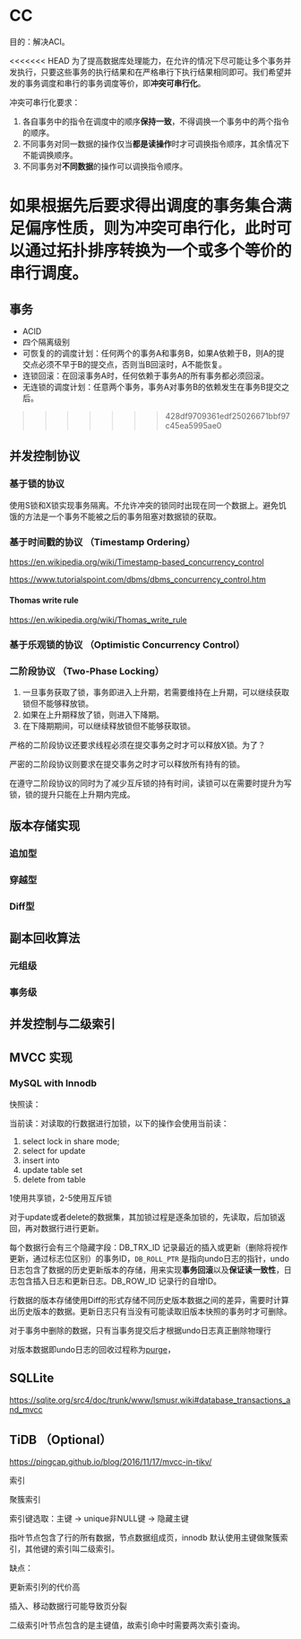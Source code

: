 # CC

目的：解决ACI。

<<<<<<< HEAD
为了提高数据库处理能力，在允许的情况下尽可能让多个事务并发执行，只要这些事务的执行结果和在严格串行下执行结果相同即可。我们希望并发的事务调度和串行的事务调度等价，即**冲突可串行化**。

冲突可串行化要求：

1. 各自事务中的指令在调度中的顺序**保持一致**，不得调换一个事务中的两个指令的顺序。
2. 不同事务对同一数据的操作仅当**都是读操作**时才可调换指令顺序，其余情况下不能调换顺序。
3. 不同事务对**不同数据**的操作可以调换指令顺序。

如果根据先后要求得出调度的事务集合满足偏序性质，则为冲突可串行化，此时可以通过拓扑排序转换为一个或多个等价的串行调度。
=======


## 事务

- ACID
- 四个隔离级别
- 可恢复的的调度计划：任何两个的事务A和事务B，如果A依赖于B，则A的提交点必须不早于B的提交点，否则当B回滚时，A不能恢复。
- 连锁回滚：在回滚事务A时，任何依赖于事务A的所有事务都必须回滚。
- 无连锁的调度计划：任意两个事务，事务A对事务B的依赖发生在事务B提交之后。
>>>>>>> 428df9709361edf25026671bbf97c45ea5995ae0



## 并发控制协议

### 基于锁的协议

使用S锁和X锁实现事务隔离。不允许冲突的锁同时出现在同一个数据上。避免饥饿的方法是一个事务不能被之后的事务阻塞对数据锁的获取。



### 基于时间戳的协议 （Timestamp Ordering）

https://en.wikipedia.org/wiki/Timestamp-based_concurrency_control

https://www.tutorialspoint.com/dbms/dbms_concurrency_control.htm

#### Thomas write rule

https://en.wikipedia.org/wiki/Thomas_write_rule



### 基于乐观锁的协议 （Optimistic Concurrency Control）





### 二阶段协议 （Two-Phase Locking）

1. 一旦事务获取了锁，事务即进入上升期，若需要维持在上升期，可以继续获取锁但不能够释放锁。
2. 如果在上升期释放了锁，则进入下降期。
3. 在下降期期间，可以继续释放锁但不能够获取锁。



严格的二阶段协议还要求线程必须在提交事务之时才可以释放X锁。为了？

严密的二阶段协议则要求在提交事务之时才可以释放所有持有的锁。

在遵守二阶段协议的同时为了减少互斥锁的持有时间，读锁可以在需要时提升为写锁，锁的提升只能在上升期内完成。



## 版本存储实现

### 追加型

### 穿越型

### Diff型 



## 副本回收算法

### 元组级

###  事务级





## 并发控制与二级索引





## MVCC 实现

### MySQL with Innodb

快照读：

当前读：对读取的行数据进行加锁，以下的操作会使用当前读：

1. select lock in share mode;
2. select for update
3. insert into
4. update table set
5. delete from table

1使用共享锁，2-5使用互斥锁

对于update或者delete的数据集，其加锁过程是逐条加锁的，先读取，后加锁返回，再对数据行进行更新。

每个数据行会有三个隐藏字段：DB_TRX_ID 记录最近的插入或更新（删除将视作更新，通过标志位区别）的事务ID，`DB_ROLL_PTR` 是指向undo日志的指针，undo日志包含了数据的历史更新版本的存储，用来实现**事务回滚**以及**保证读一致性**，日志包含插入日志和更新日志。DB_ROW_ID 记录行的自增ID。

行数据的版本存储使用Diff的形式存储不同历史版本数据之间的差异，需要时计算出历史版本的数据。更新日志只有当没有可能读取旧版本快照的事务时才可删除。

对于事务中删除的数据，只有当事务提交后才根据undo日志真正删除物理行



对版本数据即undo日志的回收过程称为[purge](https://dev.mysql.com/doc/refman/5.7/en/glossary.html#glos_purge)，

## SQLLite

https://sqlite.org/src4/doc/trunk/www/lsmusr.wiki#database_transactions_and_mvcc

## TiDB （Optional） 

https://pingcap.github.io/blog/2016/11/17/mvcc-in-tikv/





索引

聚簇索引

索引键选取：主键 -> unique非NULL键 -> 隐藏主键

指叶节点包含了行的所有数据，节点数据组成页，innodb 默认使用主键做聚簇索引，其他键的索引叫二级索引。

缺点：

更新索引列的代价高

插入、移动数据行可能导致页分裂

二级索引叶节点包含的是主键值，故索引命中时需要两次索引查询。